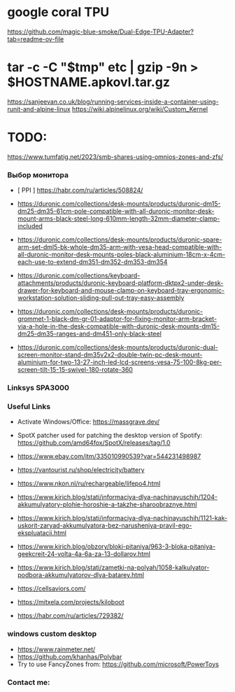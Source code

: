 # google coral TPU
https://github.com/magic-blue-smoke/Dual-Edge-TPU-Adapter?tab=readme-ov-file

# tar -c -C "$tmp" etc | gzip -9n > $HOSTNAME.apkovl.tar.gz
https://sanjeevan.co.uk/blog/running-services-inside-a-container-using-runit-and-alpine-linux
https://wiki.alpinelinux.org/wiki/Custom_Kernel

# TODO:
https://www.tumfatig.net/2023/smb-shares-using-omnios-zones-and-zfs/

### Выбор монитора
- [ PPI ] https://habr.com/ru/articles/508824/

- https://duronic.com/collections/desk-mounts/products/duronic-dm15-dm25-dm35-61cm-pole-compatible-with-all-duronic-monitor-desk-mount-arms-black-steel-long-610mm-length-32mm-diameter-clamp-included

- https://duronic.com/collections/desk-mounts/products/duronic-spare-arm-set-dml5-bk-whole-dm35-arm-with-vesa-head-compatible-with-all-duronic-monitor-desk-mounts-poles-black-aluminium-18cm-x-4cm-each-use-to-extend-dm351-dm352-dm353-dm354

- https://duronic.com/collections/keyboard-attachments/products/duronic-keyboard-platform-dktpx2-under-desk-drawer-for-keyboard-and-mouse-clamp-on-keyboard-tray-ergonomic-workstation-solution-sliding-pull-out-tray-easy-assembly

- https://duronic.com/collections/desk-mounts/products/duronic-grommet-1-black-dm-gr-01-adaptor-for-fixing-monitor-arm-bracket-via-a-hole-in-the-desk-compatible-with-duronic-desk-mounts-dm15-dm25-dm35-ranges-and-dm451-only-black-steel

- https://duronic.com/collections/desk-mounts/products/duronic-dual-screen-monitor-stand-dm35v2x2-double-twin-pc-desk-mount-aluminium-for-two-13-27-inch-led-lcd-screens-vesa-75-100-8kg-per-screen-tilt-15-15-swivel-180-rotate-360

### Linksys SPA3000

### Useful Links
- Activate Windows/Office: https://massgrave.dev/
- SpotX patcher used for patching the desktop version of Spotify:
  https://github.com/amd64fox/SpotX/releases/tag/1.0 

- https://www.ebay.com/itm/335010990539?var=544231498987

- https://vantourist.ru/shop/electricity/battery

- https://www.nkon.nl/ru/rechargeable/lifepo4.html
- https://www.kirich.blog/stati/informaciya-dlya-nachinayuschih/1204-akkumulyatory-plohie-horoshie-a-takzhe-sharoobraznye.html
- https://www.kirich.blog/stati/informaciya-dlya-nachinayuschih/1121-kak-uskorit-zaryad-akkumulyatora-bez-narusheniya-pravil-ego-ekspluatacii.html
- https://www.kirich.blog/obzory/bloki-pitaniya/963-3-bloka-pitaniya-geekcreit-24-volta-4a-6a-za-13-dollarov.html

- https://www.kirich.blog/stati/zametki-na-polyah/1058-kalkulyator-podbora-akkumulyatorov-dlya-batarey.html
- https://cellsaviors.com/

- https://mitxela.com/projects/kiloboot
- https://habr.com/ru/articles/729382/

### windows custom desktop
- https://www.rainmeter.net/
- https://github.com/khanhas/Polybar
- Try to use FancyZones from: https://github.com/microsoft/PowerToys

### Contact me:

<!---
alexxlabs/alexxlabs is a special repository because its 'README.md' (this file)
appears on your GitHub profile.
--->